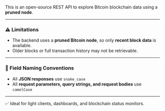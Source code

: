 This is an open-source REST API to explore Bitcoin blockchain data using a **pruned node**.

---

### ⚠️ Limitations

- The backend uses a **pruned Bitcoin node**, so only **recent block data** is available.
- Older blocks or full transaction history may not be retrievable.

---

### 📘 Field Naming Conventions

- All **JSON responses** use `snake_case`
- All **request parameters, query strings, and request bodies** use `camelCase`

---

✅ Ideal for light clients, dashboards, and blockchain status monitors.
